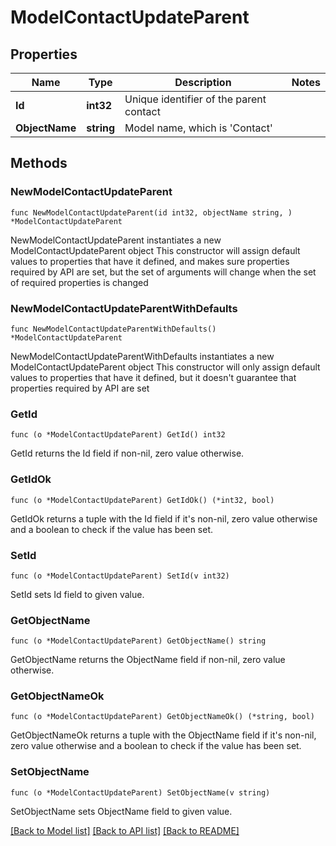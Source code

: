 # ModelContactUpdateParent

## Properties

Name | Type | Description | Notes
------------ | ------------- | ------------- | -------------
**Id** | **int32** | Unique identifier of the parent contact | 
**ObjectName** | **string** | Model name, which is &#39;Contact&#39; | 

## Methods

### NewModelContactUpdateParent

`func NewModelContactUpdateParent(id int32, objectName string, ) *ModelContactUpdateParent`

NewModelContactUpdateParent instantiates a new ModelContactUpdateParent object
This constructor will assign default values to properties that have it defined,
and makes sure properties required by API are set, but the set of arguments
will change when the set of required properties is changed

### NewModelContactUpdateParentWithDefaults

`func NewModelContactUpdateParentWithDefaults() *ModelContactUpdateParent`

NewModelContactUpdateParentWithDefaults instantiates a new ModelContactUpdateParent object
This constructor will only assign default values to properties that have it defined,
but it doesn't guarantee that properties required by API are set

### GetId

`func (o *ModelContactUpdateParent) GetId() int32`

GetId returns the Id field if non-nil, zero value otherwise.

### GetIdOk

`func (o *ModelContactUpdateParent) GetIdOk() (*int32, bool)`

GetIdOk returns a tuple with the Id field if it's non-nil, zero value otherwise
and a boolean to check if the value has been set.

### SetId

`func (o *ModelContactUpdateParent) SetId(v int32)`

SetId sets Id field to given value.


### GetObjectName

`func (o *ModelContactUpdateParent) GetObjectName() string`

GetObjectName returns the ObjectName field if non-nil, zero value otherwise.

### GetObjectNameOk

`func (o *ModelContactUpdateParent) GetObjectNameOk() (*string, bool)`

GetObjectNameOk returns a tuple with the ObjectName field if it's non-nil, zero value otherwise
and a boolean to check if the value has been set.

### SetObjectName

`func (o *ModelContactUpdateParent) SetObjectName(v string)`

SetObjectName sets ObjectName field to given value.



[[Back to Model list]](../README.md#documentation-for-models) [[Back to API list]](../README.md#documentation-for-api-endpoints) [[Back to README]](../README.md)


